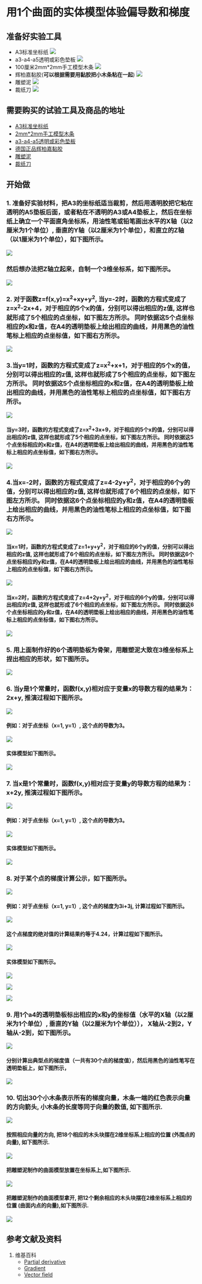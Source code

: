 ﻿# 用1个曲面的实体模型体验偏导数和梯度

## 准备好实验工具

- A3标准坐标纸
![](/images/微分/用1个曲面的实体模型体验偏导数和梯度/A3标准坐标纸.jpg)
- a3-a4-a5透明或彩色垫板
![](/images/微分/用1个曲面的实体模型体验偏导数和梯度/a3-a4-a5透明或彩色垫板.jpg)
- 100厘米2mm*2mm手工模型木条
![](/images/微分/用1个曲面的实体模型体验偏导数和梯度/2mm手工模型木条.jpg)
- 辉柏嘉黏胶(**可以根据需要用黏胶把小木条粘在一起**)
![](/images/微分/用1个曲面的实体模型体验偏导数和梯度/辉柏嘉黏胶.jpg)
- 雕塑泥
![](/images/微分/用1个曲面的实体模型体验偏导数和梯度/雕塑泥.jpg)
- 裁纸刀
![](/images/微分/用1个曲面的实体模型体验偏导数和梯度/裁纸刀.jpg)


## 需要购买的试验工具及商品的地址

- [A3标准坐标纸](https://detail.tmall.com/item.htm?id=27142292922&ali_refid=a3_430583_1006:1105863285:N:dZ%20MV6sJ%20YlXqxaoC1QlJw==:77285e2bbcb0cebf9d00068f21bd840f&ali_trackid=1_77285e2bbcb0cebf9d00068f21bd840f&spm=a230r.1.14.1&skuId=3165771512170)
- [2mm*2mm手工模型木条](https://item.taobao.com/item.htm?spm=a1z09.2.0.0.7f642e8dJTGJWM&id=543446811425&_u=3c6ncud14e3)
- [a3-a4-a5透明或彩色垫板](https://detail.tmall.com/item.htm?id=572373987578&spm=a1z09.2.0.0.7f642e8dJTGJWM&_u=3c6ncud6913&skuId=3884138486259)
- [德国正品辉柏嘉黏胶](https://detail.tmall.com/item.htm?id=578158176708&spm=a1z09.2.0.0.7f642e8dJTGJWM&_u=3c6ncudc3bc&skuId=3997768894943)
- [雕塑泥](https://item.taobao.com/item.htm?spm=a230r.1.14.16.1c8354f4Ig6vLs&id=595424471145&ns=1&abbucket=9#detail)
- [裁纸刀](https://detail.tmall.com/item.htm?spm=a230r.1.14.79.1e012168BY0hrV&id=525626246187&ns=1&abbucket=9&skuId=4023711373509)

## 开始做

### 1. 准备好实验材料，把A3的坐标纸适当裁剪，然后用透明胶把它粘在透明的A5垫板后面，或者粘在不透明的A3或A4垫板上，然后在坐标纸上确立一个平面直角坐标系，用油性笔或铅笔画出水平的X轴（以2厘米为1个单位）, 垂直的Y轴（以2厘米为1个单位），和直立的Z轴（以1厘米为1个单位），如下图所示。

![](/images/微分/用1个曲面的实体模型体验偏导数和梯度/1a1.jpg)

### 然后想办法把Z轴立起来，自制一个3维坐标系，如下图所示。

![](/images/微分/用1个曲面的实体模型体验偏导数和梯度/1a2.jpg)

### 2. 对于函数z=f(x,y)=x<sup>2</sup>+xy+y<sup>2</sup>, 当y=-2时，函数的方程式变成了z=x<sup>2</sup>-2x+4，对于相应的5个x的值，分别可以得出相应的z值, 这样也就形成了5个相应的点坐标，如下图左方所示。 同时依据这5个点坐标相应的x和z值，在A4的透明垫板上绘出相应的曲线，并用黑色的油性笔标上相应的点坐标值，如下图右方所示。

![](/images/微分/用1个曲面的实体模型体验偏导数和梯度/2a1.jpg)

### 3.当y=1时，函数的方程式变成了z=x<sup>2</sup>+x+1，对于相应的5个x的值，分别可以得出相应的z值, 这样也就形成了5个相应的点坐标，如下图左方所示。 同时依据这5个点坐标相应的x和z值，在A4的透明垫板上绘出相应的曲线，并用黑色的油性笔标上相应的点坐标值，如下图右方所示。

![](/images/微分/用1个曲面的实体模型体验偏导数和梯度/3a1.jpg)

#### 当y=3时，函数的方程式变成了z=x<sup>2</sup>+3x+9，对于相应的5个x的值，分别可以得出相应的z值, 这样也就形成了5个相应的点坐标，如下图左方所示。 同时依据这5个点坐标相应的x和z值，在A4的透明垫板上绘出相应的曲线，并用黑色的油性笔标上相应的点坐标值，如下图右方所示。

![](/images/微分/用1个曲面的实体模型体验偏导数和梯度/3a2.jpg)

### 4.当x=-2时，函数的方程式变成了z=4-2y+y<sup>2</sup>，对于相应的6个y的值，分别可以得出相应的z值, 这样也就形成了6个相应的点坐标，如下图左方所示。 同时依据这6个点坐标相应的y和z值，在A4的透明垫板上绘出相应的曲线，并用黑色的油性笔标上相应的点坐标值，如下图右方所示。

![](/images/微分/用1个曲面的实体模型体验偏导数和梯度/4a1.jpg)

#### 当x=1时，函数的方程式变成了z=1+y+y<sup>2</sup>，对于相应的6个y的值，分别可以得出相应的z值, 这样也就形成了6个相应的点坐标，如下图左方所示。 同时依据这6个点坐标相应的y和z值，在A4的透明垫板上绘出相应的曲线，并用黑色的油性笔标上相应的点坐标值，如下图右方所示。

![](/images/微分/用1个曲面的实体模型体验偏导数和梯度/4a2.jpg)

#### 当x=2时，函数的方程式变成了z=4+2y+y<sup>2</sup>，对于相应的6个y的值，分别可以得出相应的z值, 这样也就形成了6个相应的点坐标，如下图左方所示。 同时依据这6个点坐标相应的y和z值，在A4的透明垫板上绘出相应的曲线，并用黑色的油性笔标上相应的点坐标值，如下图右方所示。

![](/images/微分/用1个曲面的实体模型体验偏导数和梯度/4a3.jpg)

### 5. 用上面制作好的6个透明垫板为骨架，用雕塑泥大致在3维坐标系上捏出相应的形状，如下图所示。

![](/images/微分/用1个曲面的实体模型体验偏导数和梯度/5a.jpg)

### 6. 当y是1个常量时，函数f(x,y)相对应于变量x的导数方程的结果为：2x+y, 推演过程如下图所示。

![](/images/微分/用1个曲面的实体模型体验偏导数和梯度/6a1.jpg)

#### 例如：对于点坐标（x=1, y=1）, 这个点的导数为3。

![](/images/微分/用1个曲面的实体模型体验偏导数和梯度/6a2.jpg)

#### 实体模型如下图所示。

![](/images/微分/用1个曲面的实体模型体验偏导数和梯度/6a3.jpg)

### 7. 当x是1个常量时，函数f(x,y)相对应于变量y的导数方程的结果为：x+2y, 推演过程如下图所示。

![](/images/微分/用1个曲面的实体模型体验偏导数和梯度/7a1.jpg)

#### 例如：对于点坐标（x=1, y=1）, 这个点的导数为3。

![](/images/微分/用1个曲面的实体模型体验偏导数和梯度/7a2.jpg)

#### 实体模型如下图所示。

![](/images/微分/用1个曲面的实体模型体验偏导数和梯度/7a3.jpg)

### 8. 对于某个点的梯度计算公示，如下图所示。

![](/images/微分/用1个曲面的实体模型体验偏导数和梯度/8a1.jpg)

#### 例如：对于点坐标（x=1, y=1）, 这个点的梯度为3i+3j, 计算过程如下图所示。

![](/images/微分/用1个曲面的实体模型体验偏导数和梯度/8a2.jpg)

#### 这个点梯度的绝对值的计算结果约等于4.24，计算过程如下图所示。

![](/images/微分/用1个曲面的实体模型体验偏导数和梯度/8a2-2.jpg)

#### 实体模型如下图所示。

![](/images/微分/用1个曲面的实体模型体验偏导数和梯度/8a3.jpg)

![](/images/微分/用1个曲面的实体模型体验偏导数和梯度/8a4.jpg)

![](/images/微分/用1个曲面的实体模型体验偏导数和梯度/8a5.jpg)

### 9. 用1个a4的透明垫板标出相应的x和y的坐标值（水平的X轴（以2厘米为1个单位）, 垂直的Y轴（以2厘米为1个单位））， X轴从-2到2，Y轴从-2到，如下图所示。

![](/images/微分/用1个曲面的实体模型体验偏导数和梯度/9a1.jpg)

#### 分别计算出典型点的梯度值（一共有30个点的梯度值），然后用黑色的油性笔写在透明垫板上，如下图所示，

![](/images/微分/用1个曲面的实体模型体验偏导数和梯度/9a2.jpg)

### 10. 切出30个小木条表示所有的梯度向量，木条一端的红色表示向量的方向箭头, 小木条的长度等同于向量的数值, 如下图所示.

![](/images/微分/用1个曲面的实体模型体验偏导数和梯度/10a1.jpg)

#### 按照相应向量的方向, 把18个相应的木头块摆在2维坐标系上相应的位置 (外围点的向量), 如下图所示. 

![](/images/微分/用1个曲面的实体模型体验偏导数和梯度/10a2.jpg)

#### 把雕塑泥制作的曲面模型放置在坐标系上,如下图所示. 

![](/images/微分/用1个曲面的实体模型体验偏导数和梯度/10a3.jpg)

#### 把雕塑泥制作的曲面模型拿开, 把12个剩余相应的木头块摆在2维坐标系上相应的位置 (曲面内点的向量),如下图所示. 

![](/images/微分/用1个曲面的实体模型体验偏导数和梯度/10a4.jpg)

## 参考文献及资料

1. 维基百科
	- [Partial derivative](https://en.wikipedia.org/wiki/Partial_derivative) 
	- [Gradient](https://en.wikipedia.org/wiki/Gradient) 
	- [Vector field](https://en.wikipedia.org/wiki/Vector_fieldt) 


